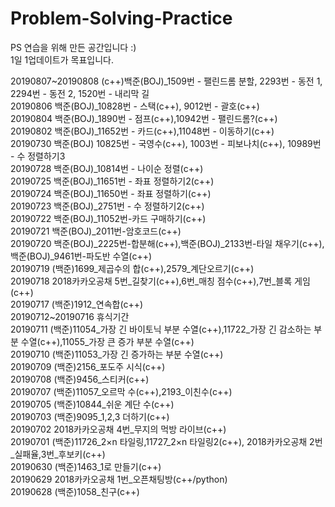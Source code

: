 # Problem-Solving-Practice
PS 연습을 위해 만든 공간입니다 :)<br>
1일 1업데이트가 목표입니다.<br>

20190807~20190808 (c++)백준(BOJ)_1509번 - 팰린드롬 분할, 2293번 - 동전 1, 2294번 - 동전 2, 1520번 - 내리막 길<br>
20190806 백준(BOJ)_10828번 - 스택(c++), 9012번 - 괄호(c++)<br>
20190804 백준(BOJ)_1890번 - 점프(c++),10942번 - 팰린드롬?(c++)<br>
20190802 백준(BOJ)_11652번 - 카드(c++),11048번 - 이동하기(c++)<br>
20190730 백준(BOJ) 10825번 - 국영수(c++), 1003번 - 피보나치(c++), 10989번 - 수 정렬하기3<br>
20190728 백준(BOJ)_10814번 - 나이순 정렬(c++)<br>
20190725 백준(BOJ)_11651번 - 좌표 정렬하기2(c++)<br>
20190724 백준(BOJ)_11650번 - 좌표 정렬하기(c++)<br>
20190723 백준(BOJ)_2751번 - 수 정렬하기2(c++)<br>
20190722 백준(BOJ)_11052번-카드 구매하기(c++)<br>
20190721 백준(BOJ)_2011번-암호코드(c++)<br>
20190720 백준(BOJ)_2225번-합분해(c++),백준(BOJ)_2133번-타일 채우기(c++),백준(BOJ)_9461번-파도반 수열(c++)<br>
20190719 (백준)1699_제곱수의 합(c++),2579_계단오르기(c++)<br>
20190718 2018카카오공채 5번_길찾기(c++),6번_매칭 점수(c++),7번_블록 게임(c++)<br>
20190717 (백준)1912_연속합(c++)<br>
20190712~20190716 휴식기간<br>
20190711 (백준)11054_가장 긴 바이토닉 부분 수열(c++),11722_가장 긴 감소하는 부분 수열(c++),11055_가장 큰 증가 부분 수열(c++)<br>
20190710 (백준)11053_가장 긴 증가하는 부분 수열(c++)<br>
20190709 (백준)2156_포도주 시식(c++)<br>
20190708 (백준)9456_스티커(c++)<br>
20190707 (백준)11057_오르막 수(c++),2193_이친수(c++)<br>
20190705 (백준)10844_쉬운 계단 수(c++)<br>
20190703 (백준)9095_1,2,3 더하기(c++)<br>
20190702 2018카카오공채 4번_무지의 먹방 라이브(c++)<br>
20190701 (백준)11726_2×n 타일링,11727_2×n 타일링2(c++), 2018카카오공채 2번_실패율,3번_후보키(c++)<br>
20190630 (백준)1463_1로 만들기(c++)<br>
20190629 2018카카오공채 1번_오픈채팅방(c++/python)<br>
20190628 (백준)1058_친구(c++)<br>
